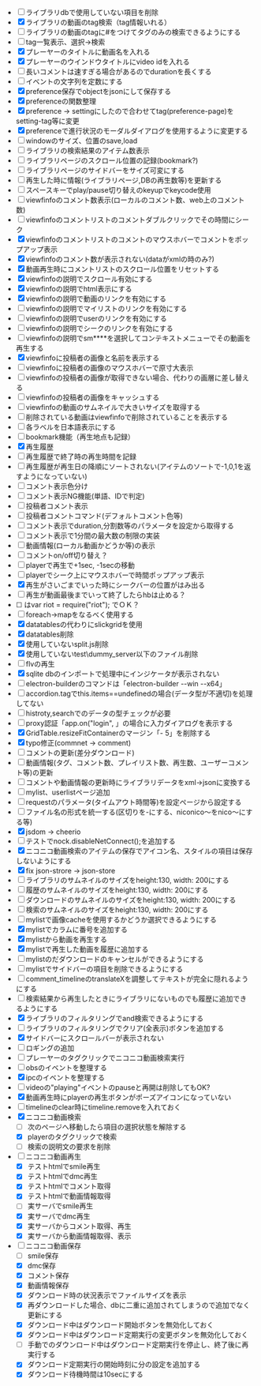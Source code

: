 
- [ ] ライブラリdbで使用していない項目を削除
- [x] ライブラリの動画のtag検索（tag情報いれる）
- [ ] ライブラリの動画のtagに#をつけてタグのみの検索できるようにする
- [ ] tag一覧表示、選択->検索
- [x] プレーヤーのタイトルに動画名を入れる
- [x] プレーヤーのウインドウタイトルにvideo idを入れる
- [ ] 長いコメントは速すぎる場合があるのでdurationを長くする
- [ ] イベントの文字列を定数にする
- [x] preference保存でobjectをjsonにして保存する
- [x] preferenceの関数整理
- [x] preference -> settingにしたので合わせてtag(preference-page)をsetting-tag等に変更
- [x] preferenceで進行状況のモーダルダイアログを使用するように変更する
- [ ] windowのサイズ、位置のsave,load
- [ ] ライブラリの検索結果のアイテム数表示
- [ ] ライブラリページのスクロール位置の記録(bookmark?)
- [ ] ライブラリページのサイドバーをサイズ可変にする
- [ ] 再生した時に情報(ライブラリページ,DBの再生数等)を更新する
- [ ] スペースキーでplay/pause切り替えのkeyupでkeycode使用
- [ ] viewfinfoのコメント数表示(ローカルのコメント数、web上のコメント数)
- [ ] viewfinfoのコメントリストのコメントダブルクリックでその時間にシーク
- [x] viewfinfoのコメントリストのコメントのマウスホバーでコメントをポップアップ表示
- [x] viewfinfoのコメント数が表示されない(dataがxmlの時のみ?)
- [x] 動画再生時にコメントリストのスクロール位置をリセットする
- [x] viewfinfoの説明でスクロール有効にする
- [x] viewfinfoの説明でhtml表示にする
- [x] viewfinfoの説明で動画のリンクを有効にする
- [ ] viewfinfoの説明でマイリストのリンクを有効にする
- [ ] viewfinfoの説明でuserのリンクを有効にする
- [ ] viewfinfoの説明でシークのリンクを有効にする
- [ ] viewfinfoの説明でsm****を選択してコンテキストメニューでその動画を再生する
- [x] viewfinfoに投稿者の画像と名前を表示する
- [ ] viewfinfoに投稿者の画像のマウスホバーで原寸大表示
- [ ] viewfinfoの投稿者の画像が取得できない場合、代わりの画層に差し替える
- [ ] viewfinfoの投稿者の画像をキャッシュする
- [ ] viewfinfoの動画のサムネイルで大きいサイズを取得する
- [ ] 削除されている動画はviewfinfoで削除されていることを表示する
- [ ] 各ラベルを日本語表示にする
- [ ] bookmark機能（再生地点も記録）
- [x] 再生履歴
- [ ] 再生履歴で終了時の再生時間を記録
- [ ] 再生履歴が再生日の降順にソートされない(アイテムのソートで-1,0,1を返すようになっていない)
- [ ] コメント表示色分け
- [ ] コメント表示NG機能(単語、IDで判定)
- [ ] 投稿者コメント表示
- [ ] 投稿者コメントコマンド(デフォルトコメント色等)
- [ ] コメント表示でduration,分割数等のパラメータを設定から取得する
- [ ] コメント表示で1分間の最大数の制限の実装
- [ ] 動画情報(ローカル動画かどうか等)の表示
- [ ] コメントon/off切り替え？
- [ ] playerで再生で+1sec, -1secの移動
- [ ] playerでシーク上にマウスホバーで時間ポップアップ表示
- [x] 再生がさいごまでいった時にシークバーの位置がはみ出る
- [ ] 再生が動画最後までいって終了したらhbは止める？
- [ ] <script src="../node_modules/riot/riot+compiler.min.js"></script>はvar riot = require("riot"); でＯＫ？
- [ ] foreach->mapをなるべく使用する
- [x] datatablesの代わりにslickgridを使用
- [x] datatables削除
- [x] 使用していないsplit.js削除
- [x] 使用していないtest\dummy_server以下のファイル削除
- [ ] flvの再生
- [x] sqlite dbのインポートで処理中にインジケータが表示されない
- [ ] electron-builderのコマンドは「electron-builder --win --x64」
- [ ] accordion.tagでthis.items==undefinedの場合(データ型が不適切)を処理してない
- [ ] histroty,searchでのデータの型チェックが必要
- [ ] proxy認証「app.on("login", 」の場合に入力ダイアログを表示する
- [x] GridTable.resizeFitContainerのマージン「- 5」を削除する
- [x] typo修正(commnet -> comment)
- [ ] コメントの更新(差分ダウンロード)
- [ ] 動画情報(タグ、コメント数、プレイリスト数、再生数、ユーザーコメント等)の更新
- [ ] コメントや動画情報の更新時にライブラリデータをxml->jsonに変換する
- [ ] mylist、userlistページ追加
- [ ] requestのパラメータ(タイムアウト時間等)を設定ページから設定する
- [ ] ファイル名の形式を統一する(区切りを-にする、niconico～をnico～にする等)
- [x] jsdom -> cheerio
- [ ] テストでnock.disableNetConnect();を追加する
- [x] ニコニコ動画検索のアイテムの保存でアイコン名、スタイルの項目は保存しないようにする
- [x] fix json-strore -> json-store
- [ ] ライブラリのサムネイルのサイズをheight:130, width: 200にする
- [ ] 履歴のサムネイルのサイズをheight:130, width: 200にする
- [ ] ダウンロードのサムネイルのサイズをheight:130, width: 200にする
- [ ] 検索のサムネイルのサイズをheight:130, width: 200にする
- [ ] mylistで画像cacheを使用するかどうか選択できるようにする
- [x] mylistでカラムに番号を追加する
- [x] mylistから動画を再生する
- [x] mylistで再生した動画を履歴に追加する
- [ ] mylistのだダウンロードのキャンセルができるようにする
- [ ] mylistでサイドバーの項目を削除できるようにする
- [ ] comment_timelineのtranslateXを調整してテキストが完全に隠れるようにする
- [ ] 検索結果から再生したときにライブラリにないものでも履歴に追加できるようにする
- [x] ライブラリのフィルタリングでand検索できるようにする
- [ ] ライブラリのフィルタリングでクリア(全表示)ボタンを追加する
- [x] サイドバーにスクロールバーが表示されない
- [ ] ロギングの追加
- [ ] プレーヤーのタグクリックでニコニコ動画検索実行
- [ ] obsのイベントを整理する
- [x] ipcのイベントを整理する
- [ ] videoの"playing"イベントのpauseと再開は削除してもOK?
- [x] 動画再生時にplayerの再生ボタンがポーズアイコンになっていない
- [ ] timelineのclear時にtimeline.removeを入れておく
- [x] ニコニコ動画検索
  - [ ] 次のページへ移動したら項目の選択状態を解除する
  - [x] playerのタグクリックで検索
  - [ ] 検索の説明文の要求を削除
- [ ] ニコニコ動画再生
  - [x] テストhtmlでsmile再生
  - [x] テストhtmlでdmc再生
  - [x] テストhtmlでコメント取得
  - [x] テストhtmlで動画情報取得
  - [ ] 実サーバでsmile再生
  - [x] 実サーバでdmc再生
  - [x] 実サーバからコメント取得、再生
  - [x] 実サーバから動画情報取得、表示  
- [ ] ニコニコ動画保存
  - [ ] smile保存
  - [x] dmc保存
  - [x] コメント保存
  - [x] 動画情報保存
  - [x] ダウンロード時の状況表示でファイルサイズを表示
  - [x] 再ダウンロードした場合、dbに二重に追加されてしまうので追加でなく更新にする
  - [x] ダウンロード中はダウンロード開始ボタンを無効化しておく
  - [x] ダウンロード中はダウンロード定期実行の変更ボタンを無効化しておく
  - [ ] 手動でのダウンロード中はダウンロード定期実行を停止し、終了後に再実行する
  - [x] ダウンロード定期実行の開始時刻に分の設定を追加する
  - [x] ダウンロード待機時間は10secにする